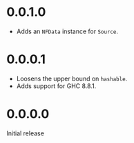 # 0.0.1.0

- Adds an `NFData` instance for `Source`.


# 0.0.0.1

- Loosens the upper bound on `hashable`.
- Adds support for GHC 8.8.1.


# 0.0.0.0

Initial release
